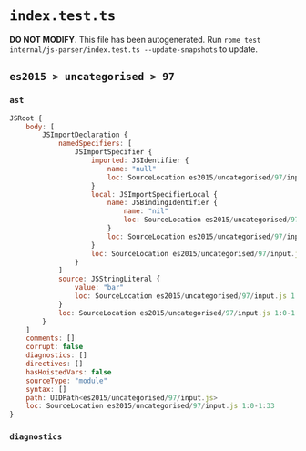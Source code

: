 # `index.test.ts`

**DO NOT MODIFY**. This file has been autogenerated. Run `rome test internal/js-parser/index.test.ts --update-snapshots` to update.

## `es2015 > uncategorised > 97`

### `ast`

```javascript
JSRoot {
	body: [
		JSImportDeclaration {
			namedSpecifiers: [
				JSImportSpecifier {
					imported: JSIdentifier {
						name: "null"
						loc: SourceLocation es2015/uncategorised/97/input.js 1:9-1:13 (null)
					}
					local: JSImportSpecifierLocal {
						name: JSBindingIdentifier {
							name: "nil"
							loc: SourceLocation es2015/uncategorised/97/input.js 1:17-1:20 (nil)
						}
						loc: SourceLocation es2015/uncategorised/97/input.js 1:9-1:20
					}
					loc: SourceLocation es2015/uncategorised/97/input.js 1:9-1:20
				}
			]
			source: JSStringLiteral {
				value: "bar"
				loc: SourceLocation es2015/uncategorised/97/input.js 1:28-1:33
			}
			loc: SourceLocation es2015/uncategorised/97/input.js 1:0-1:33
		}
	]
	comments: []
	corrupt: false
	diagnostics: []
	directives: []
	hasHoistedVars: false
	sourceType: "module"
	syntax: []
	path: UIDPath<es2015/uncategorised/97/input.js>
	loc: SourceLocation es2015/uncategorised/97/input.js 1:0-1:33
}
```

### `diagnostics`

```

```
